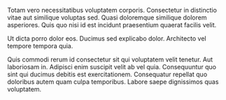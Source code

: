 Totam vero necessitatibus voluptatem corporis. Consectetur in distinctio vitae aut similique voluptas sed. Quasi doloremque similique dolorem asperiores. Quis quo nisi id est incidunt praesentium quaerat facilis velit.
 Ut dicta porro dolor eos. Ducimus sed explicabo dolor. Architecto vel tempore tempora quia.
 Quis commodi rerum id consectetur sit qui voluptatem velit tenetur. Aut laboriosam in. Adipisci enim suscipit velit ab vel quia. Consequuntur quo sint qui ducimus debitis est exercitationem. Consequatur repellat quo doloribus autem quam culpa temporibus. Labore saepe dignissimos quas voluptatem.